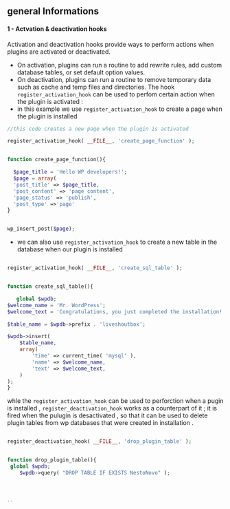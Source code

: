 ## general Informations 

#### 1 - Actvation & deactivation hooks 
Activation and deactivation hooks provide ways to perform actions when plugins are activated or deactivated.
- On activation, plugins can run a routine to add rewrite rules, add custom database tables, or set default option values.
- On deactivation, plugins can run a routine to remove temporary data such as cache and temp files and directories.
The hook `register_activation_hook`  can be used to perfom certain action when the plugin is activated :
- in this example we use `register_activation_hook` to create a page when the plugin is installed
````php
//this code creates a new page when the plugin is activated 

register_activation_hook( __FILE__, 'create_page_function' );


function create_page_function(){

  $page_title = 'Hello WP developers!';
  $page = array(
  'post_title' => $page_title,
  'post_content' => 'page content',
  'page_status' => 'publish',
  'post_type' =>'page'
}


wp_insert_post($page);


````

- we can also  use `register_activation_hook` to create a new table in the database when our plugin is installed 


````php

register_activation_hook( __FILE__, 'create_sql_table' );


function create_sql_table(){

   global $wpdb;
$welcome_name = 'Mr. WordPress';
$welcome_text = 'Congratulations, you just completed the installation!';

$table_name = $wpdb->prefix . 'liveshoutbox';

$wpdb->insert( 
	$table_name, 
	array( 
		'time' => current_time( 'mysql' ), 
		'name' => $welcome_name, 
		'text' => $welcome_text, 
	) 
);
}


````

whle the `register_activation_hook` can be used to perforction when a pugin is installed , `register_deactivation_hook` works as 
a counterpart of it ; it is fired when the pulugin is desactivated , so that it can be used to delete plugin tables from wp databases that were created in installation . 

````php

register_deactivation_hook( __FILE__, 'drop_plugin_table' );


function drop_plugin_table(){
 global $wpdb;
    $wpdb->query( "DROP TABLE IF EXISTS NestoNovo" );




``
